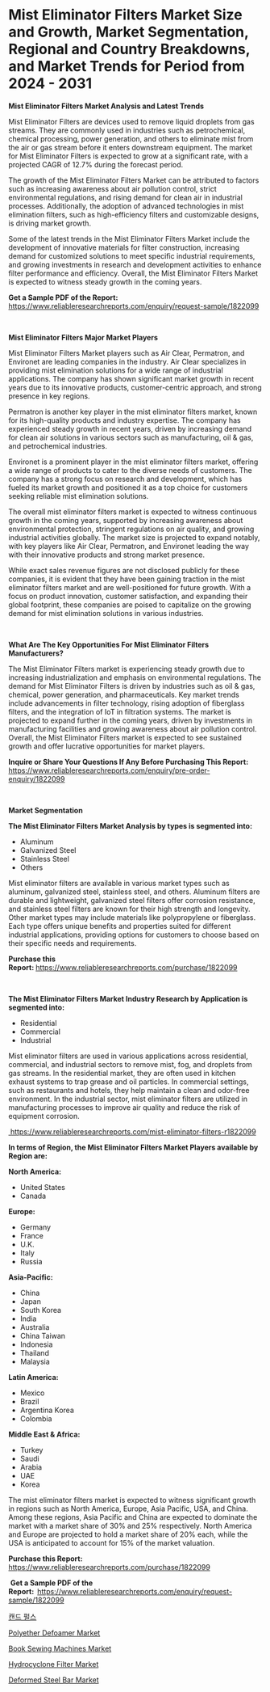 <p><h1>Mist Eliminator Filters Market Size and Growth, Market Segmentation, Regional and Country Breakdowns, and Market Trends for Period from 2024 -  2031</h1></p><p><strong>Mist Eliminator Filters Market Analysis and Latest Trends</strong></p>
<p><p>Mist Eliminator Filters are devices used to remove liquid droplets from gas streams. They are commonly used in industries such as petrochemical, chemical processing, power generation, and others to eliminate mist from the air or gas stream before it enters downstream equipment. The market for Mist Eliminator Filters is expected to grow at a significant rate, with a projected CAGR of 12.7% during the forecast period.</p><p>The growth of the Mist Eliminator Filters Market can be attributed to factors such as increasing awareness about air pollution control, strict environmental regulations, and rising demand for clean air in industrial processes. Additionally, the adoption of advanced technologies in mist elimination filters, such as high-efficiency filters and customizable designs, is driving market growth.</p><p>Some of the latest trends in the Mist Eliminator Filters Market include the development of innovative materials for filter construction, increasing demand for customized solutions to meet specific industrial requirements, and growing investments in research and development activities to enhance filter performance and efficiency. Overall, the Mist Eliminator Filters Market is expected to witness steady growth in the coming years.</p></p>
<p><strong>Get a Sample PDF of the Report:&nbsp;</strong> <a href="https://www.reliableresearchreports.com/enquiry/request-sample/1822099">https://www.reliableresearchreports.com/enquiry/request-sample/1822099</a></p>
<p>&nbsp;</p>
<p><strong>Mist Eliminator Filters Major Market Players</strong></p>
<p><p>Mist Eliminator Filters Market players such as Air Clear, Permatron, and Environet are leading companies in the industry. Air Clear specializes in providing mist elimination solutions for a wide range of industrial applications. The company has shown significant market growth in recent years due to its innovative products, customer-centric approach, and strong presence in key regions.</p><p>Permatron is another key player in the mist eliminator filters market, known for its high-quality products and industry expertise. The company has experienced steady growth in recent years, driven by increasing demand for clean air solutions in various sectors such as manufacturing, oil & gas, and petrochemical industries.</p><p>Environet is a prominent player in the mist eliminator filters market, offering a wide range of products to cater to the diverse needs of customers. The company has a strong focus on research and development, which has fueled its market growth and positioned it as a top choice for customers seeking reliable mist elimination solutions.</p><p>The overall mist eliminator filters market is expected to witness continuous growth in the coming years, supported by increasing awareness about environmental protection, stringent regulations on air quality, and growing industrial activities globally. The market size is projected to expand notably, with key players like Air Clear, Permatron, and Environet leading the way with their innovative products and strong market presence.</p><p>While exact sales revenue figures are not disclosed publicly for these companies, it is evident that they have been gaining traction in the mist eliminator filters market and are well-positioned for future growth. With a focus on product innovation, customer satisfaction, and expanding their global footprint, these companies are poised to capitalize on the growing demand for mist elimination solutions in various industries.</p></p>
<p>&nbsp;</p>
<p><strong>What Are The Key Opportunities For Mist Eliminator Filters Manufacturers?</strong></p>
<p><p>The Mist Eliminator Filters market is experiencing steady growth due to increasing industrialization and emphasis on environmental regulations. The demand for Mist Eliminator Filters is driven by industries such as oil & gas, chemical, power generation, and pharmaceuticals. Key market trends include advancements in filter technology, rising adoption of fiberglass filters, and the integration of IoT in filtration systems. The market is projected to expand further in the coming years, driven by investments in manufacturing facilities and growing awareness about air pollution control. Overall, the Mist Eliminator Filters market is expected to see sustained growth and offer lucrative opportunities for market players.</p></p>
<p><strong>Inquire or Share Your Questions If Any Before Purchasing This Report:</strong> <a href="https://www.reliableresearchreports.com/enquiry/pre-order-enquiry/1822099">https://www.reliableresearchreports.com/enquiry/pre-order-enquiry/1822099</a></p>
<p>&nbsp;</p>
<p><strong>Market Segmentation</strong></p>
<p><strong>The Mist Eliminator Filters Market Analysis by types is segmented into:</strong></p>
<p><ul><li>Aluminum</li><li>Galvanized Steel</li><li>Stainless Steel</li><li>Others</li></ul></p>
<p><p>Mist eliminator filters are available in various market types such as aluminum, galvanized steel, stainless steel, and others. Aluminum filters are durable and lightweight, galvanized steel filters offer corrosion resistance, and stainless steel filters are known for their high strength and longevity. Other market types may include materials like polypropylene or fiberglass. Each type offers unique benefits and properties suited for different industrial applications, providing options for customers to choose based on their specific needs and requirements.</p></p>
<p><strong>Purchase this Report:&nbsp;</strong><a href="https://www.reliableresearchreports.com/purchase/1822099">https://www.reliableresearchreports.com/purchase/1822099</a></p>
<p>&nbsp;</p>
<p><strong>The Mist Eliminator Filters Market Industry Research by Application is segmented into:</strong></p>
<p><ul><li>Residential</li><li>Commercial</li><li>Industrial</li></ul></p>
<p><p>Mist eliminator filters are used in various applications across residential, commercial, and industrial sectors to remove mist, fog, and droplets from gas streams. In the residential market, they are often used in kitchen exhaust systems to trap grease and oil particles. In commercial settings, such as restaurants and hotels, they help maintain a clean and odor-free environment. In the industrial sector, mist eliminator filters are utilized in manufacturing processes to improve air quality and reduce the risk of equipment corrosion.</p></p>
<p><a href="https://www.reliableresearchreports.com/mist-eliminator-filters-r1822099">&nbsp;https://www.reliableresearchreports.com/mist-eliminator-filters-r1822099</a></p>
<p><strong>In terms of Region, the Mist Eliminator Filters Market Players available by Region are:</strong></p>
<p>
    <p> <strong> North America: </strong>
        <ul>
            <li>United States</li>
            <li>Canada</li>
        </ul>
        </p> 
    <p> <strong> Europe: </strong>
        <ul>
            <li>Germany</li>
            <li>France</li>
            <li>U.K.</li>
            <li>Italy</li>
            <li>Russia</li>
        </ul>
        </p> 
    <p> <strong> Asia-Pacific: </strong>
        <ul>
            <li>China</li>
            <li>Japan</li>
            <li>South Korea</li>
            <li>India</li>
            <li>Australia</li>
            <li>China Taiwan</li>
            <li>Indonesia</li>
            <li>Thailand</li>
            <li>Malaysia</li>
        </ul>
        </p> 
    <p> <strong> Latin America: </strong>
        <ul>
            <li>Mexico</li>
            <li>Brazil</li>
            <li>Argentina Korea</li>
            <li>Colombia</li>
        </ul>
        </p> 
    <p> <strong> Middle East & Africa: </strong>
        <ul>
            <li>Turkey</li>
            <li>Saudi</li>
            <li>Arabia</li>
            <li>UAE</li>
            <li>Korea</li>
        </ul>
    </p>
    </p>
<p><p>The mist eliminator filters market is expected to witness significant growth in regions such as North America, Europe, Asia Pacific, USA, and China. Among these regions, Asia Pacific and China are expected to dominate the market with a market share of 30% and 25% respectively. North America and Europe are projected to hold a market share of 20% each, while the USA is anticipated to account for 15% of the market valuation.</p></p>
<p><strong>Purchase this Report: </strong><a href="https://www.reliableresearchreports.com/purchase/1822099">https://www.reliableresearchreports.com/purchase/1822099</a></p>
<p>&nbsp;<strong>Get a Sample PDF of the Report:&nbsp;&nbsp;</strong><a href="https://www.reliableresearchreports.com/enquiry/request-sample/1822099">https://www.reliableresearchreports.com/enquiry/request-sample/1822099</a></p>
<p><strong></strong></p>
<p><p><a href="https://github.com/royErdmtyan906778/Market-Research-Report-List-1/blob/main/370455628049.md">캔드 펄스</a></p><p><a href="https://issuu.com/reportprime-2/docs/polyether-defoamer-market-size-2030.pptx">Polyether Defoamer Market</a></p><p><a href="https://github.com/pjcfca/Market-Research-Report-List-2/blob/main/book-sewing-machines-market.md">Book Sewing Machines Market</a></p><p><a href="https://github.com/wusalecollins540tpqoz/Market-Research-Report-List-2/blob/main/hydrocyclone-filter-market.md">Hydrocyclone Filter Market</a></p><p><a href="https://issuu.com/reportprime-2/docs/deformed-steel-bar-market-size-2030.pptx">Deformed Steel Bar Market</a></p></p>